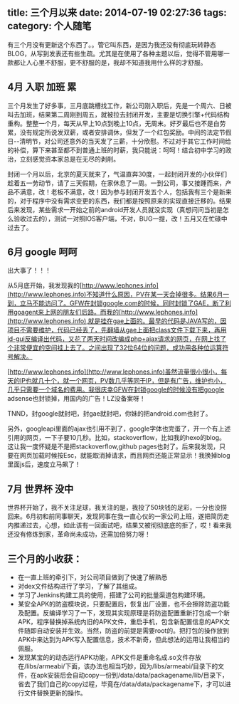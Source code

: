 title: 三个月以来
date: 2014-07-19 02:27:36
tags: 
category: 个人随笔
---
有三个月没有更新这个东西了。。管它叫东西，是因为我还没有彻底玩转静态BLOG，从写到发表还有些生疏。尤其是在使用了各种主题以后，觉得不管用哪一款都让人心里不舒服，更不舒服的是，我却不知道我用什么样的才舒服。
<!-- more -->
## 4月 入职 加班 累
三个月发生了好多事，三月底跳槽找工作，新公司刚入职后，先是一个周六、日被叫去加班，结果第二周刚到周五，就被拉去封闭开发，主要是切换引擎+代码结构重构。整整一个月，每天从早上10点到晚上10点，无周末。好歹最后也不是白劳累，没有规定所说发双薪，或者安排调休，但发了一个红包奖励。中间的法定节假日--清明节，对公司还意外的当天发了三薪，十分欣慰。不过对于其它工作时间给的补偿，算下来甚至都不到普通上班的时薪，我只能说：呵呵！结合初中学习的政治，立刻感觉资本家总是在无尽的剥削。

封闭一个月以后，北京的夏天就来了，气温直奔30度，一起封闭开发的小伙伴们趁着五一劳动节，请了三天假期，在家休息了一周。一到公司，事又接踵而来，产品不满意，改！老板不满意，改！因为参与封闭开发五个人，包括我有三个是新来的，对于程序中没有需求变更的东西，我们都是按照原来的实现直接迁移的。结果后来发现，某些需求一开始之前的android开发人员就没实现（真想问问当初是怎么验收过去的），测试一对照IOS客户端，不对，BUG一提，改！五月又在忙碌中过去了。

## 6月 google 呵呵
出大事了！！！

从5月底开始，我发现我的[http://www.lephones.info](http://www.lephones.info)不知道什么原因，PV在某一天会掉很多。结果6月一到，立马不能访问了。GFW在封锁google.com的时候，同时封锁了GAE，断了利用goagent来上网的朋友们后路。而我的[http://www.lephones.info](http://www.lephones.info),就是挂在gae上面的。最早的代码是JAVA写的，因项目不需要维护，代码已经丢了，先翻墙从gae上面把class文件下载下来，再用jd-gui反编译出代码，又花了两天时间改编成php+ajax请求的网页，在网上找了个非常便宜的空间挂上去了。之间出现了32位64位的问题，成功用各种位运算符号解决。

[http://www.lephones.info](http://www.lephones.info)虽然流量很小很小，每天的IP也就几十个，就一个网页，PV数几乎等同于IP，但是有广告，维护也小，几乎只需要一个域名的费用。我很庆幸GFW在封锁google的时候没有把google adsense也封锁掉，用国内的广告！LZ没备案呀！

TNND，封google就封吧，封gae就封吧，你妹的把android.com也封了。

另外，googleapi里面的ajax也引用不到了，google字体也完蛋了，开一个有上述引用的网页，一下子要10几秒。比如，stackoverflow，比如我的hexo的blog。这让我一度怀疑是不是把stackoverflow,github pages也封了。后来我发现，只要在网页加载时候按Esc，就能取消掉请求，而且网页还能正常显示！我换掉blog里面js后，速度立马飙了！

## 7月 世界杯 没中
世界杯开始了，我不关注足球，我关注的是，我投了50块钱的足彩，一分也没捞回来。6月初和前同事聊天，发现同事在我一直心仪的一家公司上班，遂把简历走内推递过去，心想，如此该有一回面试吧，结果又被彻彻底底的拒了，哎！看来我还没有修炼到家，革命尚未成功，还需加倍努力呀！

## 三个月的小收获：
- 在一直上班的牵引下，对公司项目做到了快速了解熟悉
- 对dex文件结构进行了学习，了解了其组成。
- 学习了Jenkins构建工具的使用，搭建了公司的批量渠道包构建环境。
- 某安全APK的防盗模块说，只要配置后，恢复出厂设置，也不会擦除防盗功能及配置。反编译学习了一下，发现其实现原理是将防盗配置重新打包成一个新APK，程序替换掉系统内旧的APK文件，重启手机，包含新配置信息的APK文件随即自动安装并生效。当然，防盗的前提是需要root的。把打包的操作放到APK中来达到为APK写入配置信息，技术不新奇，但此想法的运用让我相当的佩服。
- 发现某宝的的动态运行APK功能，APK文件是重命名成.so文件存放在/libs/armeabi/下面，该办法也相当巧妙，因为/libs/armeabi/目录下的文件，在apk安装后会自动copy一份到/data/data/packagename/lib/目录下，省去了我们自己的copy过程，毕竟在/data/data/packagename下，才可以进行文件替换更新的操作。